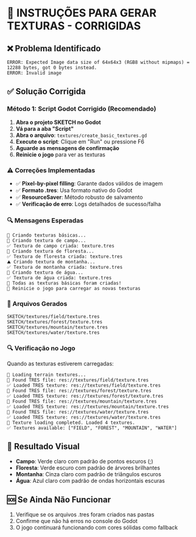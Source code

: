 # 🎨 INSTRUÇÕES PARA GERAR TEXTURAS - CORRIGIDAS

## ❌ Problema Identificado
```
ERROR: Expected Image data size of 64x64x3 (RGB8 without mipmaps) = 12288 bytes, got 0 bytes instead.
ERROR: Invalid image
```

## ✅ Solução Corrigida

### Método 1: Script Godot Corrigido (Recomendado)
1. **Abra o projeto SKETCH no Godot**
2. **Vá para a aba "Script"**
3. **Abra o arquivo**: `textures/create_basic_textures.gd`
4. **Execute o script**: Clique em "Run" ou pressione F6
5. **Aguarde as mensagens de confirmação**
6. **Reinicie o jogo** para ver as texturas

### ⚠️ Correções Implementadas
- ✅ **Pixel-by-pixel filling**: Garante dados válidos de imagem
- ✅ **Formato .tres**: Usa formato nativo do Godot
- ✅ **ResourceSaver**: Método robusto de salvamento
- ✅ **Verificação de erro**: Logs detalhados de sucesso/falha

### 🔍 Mensagens Esperadas
```
🎨 Criando texturas básicas...
🌾 Criando textura de campo...
✅ Textura de campo criada: texture.tres
🌲 Criando textura de floresta...
✅ Textura de floresta criada: texture.tres
⛰️ Criando textura de montanha...
✅ Textura de montanha criada: texture.tres
🌊 Criando textura de água...
✅ Textura de água criada: texture.tres
🎉 Todas as texturas básicas foram criadas!
🔄 Reinicie o jogo para carregar as novas texturas
```

### 📁 Arquivos Gerados
```
SKETCH/textures/field/texture.tres
SKETCH/textures/forest/texture.tres
SKETCH/textures/mountain/texture.tres
SKETCH/textures/water/texture.tres
```

### 🔍 Verificação no Jogo
Quando as texturas estiverem carregadas:
```
🎨 Loading terrain textures...
📁 Found TRES file: res://textures/field/texture.tres
✅ Loaded TRES texture: res://textures/field/texture.tres
📁 Found TRES file: res://textures/forest/texture.tres
✅ Loaded TRES texture: res://textures/forest/texture.tres
📁 Found TRES file: res://textures/mountain/texture.tres
✅ Loaded TRES texture: res://textures/mountain/texture.tres
📁 Found TRES file: res://textures/water/texture.tres
✅ Loaded TRES texture: res://textures/water/texture.tres
🎨 Texture loading completed. Loaded 4 textures.
✅ Textures available: ["FIELD", "FOREST", "MOUNTAIN", "WATER"]
```

## 🎯 Resultado Visual
- **Campo**: Verde claro com padrão de pontos escuros (;)
- **Floresta**: Verde escuro com padrão de árvores brilhantes
- **Montanha**: Cinza claro com padrão de triângulos escuros
- **Água**: Azul claro com padrão de ondas horizontais escuras

## 🆘 Se Ainda Não Funcionar
1. Verifique se os arquivos .tres foram criados nas pastas
2. Confirme que não há erros no console do Godot
3. O jogo continuará funcionando com cores sólidas como fallback